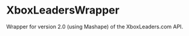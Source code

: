 XboxLeadersWrapper
==================

Wrapper for version 2.0 (using Mashape) of the XboxLeaders.com API.
